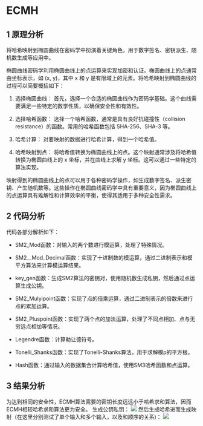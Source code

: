 # ECMH
## 1 原理分析

将哈希映射到椭圆曲线在密码学中扮演着关键角色，用于数字签名、密钥派生、随机数生成等应用中。

椭圆曲线密码学利用椭圆曲线上的点运算来实现加密和认证。椭圆曲线上的点通常由坐标表示，如 (x, y)，其中 x 和 y 是有限域上的元素。将哈希映射到椭圆曲线的过程可以简要概括如下：

1. 选择椭圆曲线： 首先，选择一个合适的椭圆曲线作为密码学基础。这个曲线需要满足一些特定的数学性质，以确保安全性和有效性。

2. 选择哈希函数： 选择一个哈希函数，通常是具有良好抗碰撞性（collision resistance）的函数。常用的哈希函数包括 SHA-256、SHA-3 等。

3. 哈希计算： 对要映射的数据进行哈希计算，得到一个哈希值。

4. 哈希映射到点： 将哈希值转换为椭圆曲线上的点。这个映射通常涉及将哈希值转换为椭圆曲线上的 x 坐标，并在曲线上求解 y 坐标。这可以通过一些特定的算法实现。

映射得到的椭圆曲线上的点可以用于各种密码学操作，如生成数字签名、派生密钥、产生随机数等。这些操作在椭圆曲线密码学中具有重要意义，因为椭圆曲线上的点运算具有难解性和计算效率的平衡，使得其适用于多种安全性需求。

## 2 代码分析
代码各部分解析如下：
- SM2_Mod函数：对输入的两个数进行模运算，处理了特殊情况。

- SM2__Mod_Decimal函数：实现了十进制数的模运算，通过二进制表示和模平方算法来计算模运算结果。

- key_gen函数：生成SM2算法的密钥对，使用随机数生成私钥，然后通过点运算生成公钥。
 
- SM2_Mulyipoint函数：实现了点的倍乘运算，通过二进制表示的倍数来进行点的累加运算。
 
- SM2_Pluspoint函数：实现了两个点的加法运算，处理了不同点相加、点与无穷远点相加等情况。
 
- Legendre函数：计算勒让德符号。

- Tonelli_Shanks函数：实现了Tonelli-Shanks算法，用于求解模p的平方根。
 
- Hash函数：通过输入的数据集合计算哈希值，使用SM3哈希函数和点运算。
## 3 结果分析
为达到相同的安全性，ECMH算法需要的密钥长度远远小于哈希求和算法，因而ECMH相较哈希求和算法更为安全。
生成公钥私钥：
![](https://img1.imgtp.com/2023/08/03/A3yVQ2j8.png)
然后生成哈希进而生成映射（在这里分别测试了单个输入和多个输入，以及和顺序的关系)：
![](https://img1.imgtp.com/2023/08/03/4mvPmRb5.png)